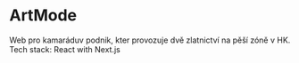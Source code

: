 # ArtMode
Web pro kamaráduv podnik, kter provozuje dvě zlatnictví na pěší zóně v HK.
Tech stack: React with Next.js
